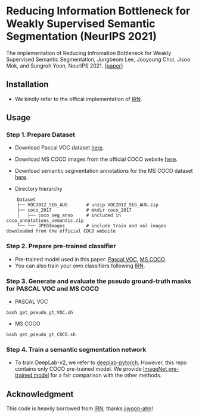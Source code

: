 # Reducing Information Bottleneck for Weakly Supervised Semantic Segmentation (NeurIPS 2021)

The implementation of Reducing Infromation Bottleneck for Weakly Supervised Semantic Segmentation, Jungbeom Lee, Jooyoung Choi, Jisoo Mok, and Sungroh Yoon, NeurIPS 2021. [[paper](https://arxiv.org/abs/2103.08896)]

## Installation

- We kindly refer to the offical implementation of [IRN](https://github.com/jiwoon-ahn/irn).

## Usage

### Step 1. Prepare Dataset

- Download Pascal VOC dataset [here](https://drive.google.com/file/d/1jhtdjj3xrEp60zO3B7jZ14yxxZkCJMeM/view?usp=sharing).
- Download MS COCO images from the official COCO website [here](https://cocodataset.org/#download).
- Download semantic segmentation annotations for the MS COCO dataset [here](https://drive.google.com/file/d/1pRE9SEYkZKVg0Rgz2pi9tg48j7GlinPV/view?usp=sharing).

- Directory hierarchy 
```
    Dataset
    ├── VOC2012_SEG_AUG       # unzip VOC2012_SEG_AUG.zip           
    ├── coco_2017             # mkdir coco_2017
    │   ├── coco_seg_anno     # included in coco_annotations_semantic.zip
    └── └── JPEGImages        # include train and val images downloaded from the official COCO website
```

### Step 2. Prepare pre-trained classifier
- Pre-trained model used in this paper: [Pascal VOC](https://drive.google.com/file/d/1evRxPD4PhcdGySGFXDoOAtOiUVg4oNXk/view?usp=sharing), [MS COCO](https://drive.google.com/file/d/1SDKjPzzuXR4PX_H1l3Kw5NY8d20FmG4X/view?usp=sharing).
- You can also train your own classifiers following [IRN](https://github.com/jiwoon-ahn/irn).

### Step 3. Generate and evaluate the pseudo ground-truth masks for PASCAL VOC and MS COCO
- PASCAL VOC

```
bash get_pseudo_gt_VOC.sh
```

- MS COCO

```
bash get_pseudo_gt_COCO.sh
```

### Step 4. Train a semantic segmentation network
- To train DeepLab-v2, we refer to [deeplab-pytorch](https://github.com/kazuto1011/deeplab-pytorch). However, this repo contains only COCO pre-trained model. We provide [ImageNet pre-trained model](https://drive.google.com/file/d/14soMKDnIZ_crXQTlol9sNHVPozcQQpMn/view?usp=sharing) for a fair comparison with the other methods.


## Acknowledgment
This code is heavily borrowed from [IRN](https://github.com/jiwoon-ahn/irn), thanks [jiwoon-ahn](https://github.com/jiwoon-ahn)!



